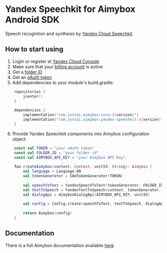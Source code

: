 # Yandex Speechkit for Aimybox Android SDK

Speech recognition and synthesis by [Yandex Cloud Speechkit](https://cloud.yandex.ru/services/speechkit)

## How to start using

1. Login or register at [Yandex Cloud Console](https://console.cloud.yandex.ru/)
2. Make sure that your [billing account](https://cloud.yandex.ru/docs/billing/concepts/billing-account) is active
3. Get a [folder ID](https://cloud.yandex.ru/docs/resource-manager/operations/folder/get-id)
4. Get an [oAuth token](https://cloud.yandex.ru/docs/iam/concepts/authorization/oauth-token)
5. Add dependencies to your module's build.gradle:
```kotlin
    repositories {
        jcenter()
    }
    
    dependencies {
        implementation("com.justai.aimybox:core:${version}")
        implementation("com.justai.aimybox:yandex-speechkit:${version}")
    }
```
6. Provide Yandex Speechkit components into Aimybox configuration object:
```kotlin
    const val TOKEN = "your oAuth token"
    const val FOLDER_ID = "your folder id"
    const val AIMYBOX_API_KEY = "your Aimybox API Key"
    
    fun createAimybox(context: Context, unitId: String): Aimybox {
        val language = Language.EN
        val tokenGenerator = IAmTokenGenerator(TOKEN)
    
        val speechToText = YandexSpeechToText(tokenGenerator, FOLDER_ID, language)
        val textToSpeech = YandexTextToSpeech(context, tokenGenerator, FOLDER_ID, language)
        val dialogApi = AimyboxDialogApi(AIMYBOX_API_KEY, unitId)
        
        val config = Config.create(speechToText, textToSpeech, dialogApi)
    
        return Aimybox(config)
    }
```

## Documentation

There is a full Aimybox documentation available [here](https://help.aimybox.com)
